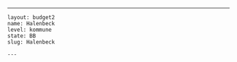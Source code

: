 ---
    layout: budget2
    name: Halenbeck
    level: kommune
    state: BB
    slug: Halenbeck

    ---


    